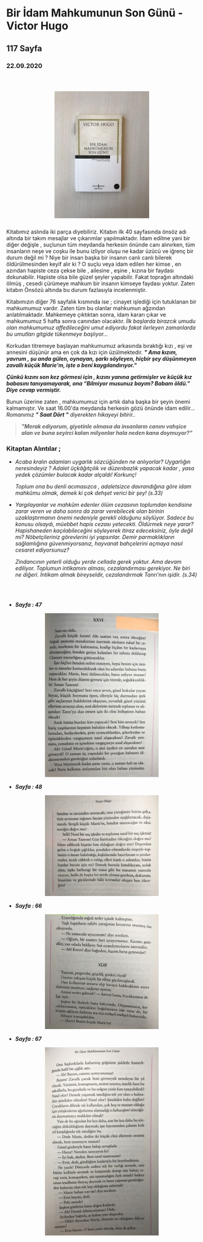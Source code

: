 
# Bir İdam Mahkumunun Son Günü - Victor Hugo 
## 117 Sayfa
### 22.09.2020

<br>

  <p align="center" style="padding: 10px">
    <img alt="Bir-İdam-Mahkumunun-Son-Günü" src="../images/18_bir_idam_mahkumunun_son_gunu.jpg" width="250">
    <br>
    


 Kitabımız aslında iki parça diyebiliriz. Kitabın ilk 40 sayfasında önsöz adı altında bir takım mesajlar ve çıkarımlar yapılmaktadır. İdam edilme yani bir diğer değişle , suçlunun tüm meydanda herkesin önünde canı alınırken, tüm insanların neşe ve coşku ile bunu izliyor oluşu ne kadar üzücü ve iğrenç bir durum değil mi ? Niye bir insan başka bir insanın canlı canlı bilerek öldürülmesinden keyif alır ki ? O suçlu veya idam edilen her kimse , en azından hapiste ceza çekse bile , ailesine , eşine , kızına bir faydası 
dokunabilir. Hapiste olsa bile güzel şeyler yapabilir. Fakat toprağın altındaki ölmüş , cesedi çürümeye mahkum bir insanın kimseye faydası yoktur. Zaten kitabın Önsözü altında bu durum fazlasıyla incelenmiştir.

 Kitabımızın diğer 76 sayfalık kısmında ise ; cinayet işlediği için tutuklanan bir mahkumumuz vardır. Zaten tüm bu olanlar mahkumun ağzından anlatılmaktadır. Mahkemeye çıktıktan sonra, idam kararı çıkar ve mahkumumuz 5 hafta sonra canından olacaktır. *İlk başlarda birazcık umudu olan mahkumumuz affedileceğini umut ediyordu fakat ilerleyen zamanlarda bu umutları gitgide tükenmeye başlıyor...*

 Korkudan titremeye başlayan mahkumumuz arkasında bıraktığı kızı , eşi ve annesini düşünür ama en çok da kızı için üzülmektedir. ***" Ama kızım, yavrum , şu anda gülen, oynayan, şarkı söyleyen, hiçbir şey düşünmeyen zavallı küçük Marie'm, işte o beni kaygılandırıyor."***

***Çünkü kızını son kez görmesi için , kızını yanına getirmişler ve küçük kız babasını tanıyamayarak, ona  “Bilmiyor musunuz bayım? Babam öldü.” Diye cevap vermiştir.***

Bunun üzerine zaten , mahkumumuz için artık daha başka bir şeyin önemi kalmamıştır. Ve saat 16.00'da meydanda herkesin gözü
önünde idam edilir...
*Romanımız **" Saat Dört "** diyerekten hikayeyi bitirir..*

> ***"Merak ediyorum, giyotinle olmasa da insanların canını vahşice alan ve buna seyirci kalan milyonlar hala neden kana doymuyor?"***


### Kitaptan Alıntılar ;
- *Acaba kralın adamları uygarlık sözcüğünden ne anlıyorlar? Uygarlığın neresindeyiz ? Adalet üçkâğıtçılık ve düzenbazlık yapacak kadar , yasa yedek çözümler bulacak kadar alçaldı! Korkunç!*

    *Toplum ona bu denli acımasızca , adaletsizce davrandığına göre idam mahkûmu olmak, demek ki çok dehşet verici bir şey! (s.33)*

- *Yargılayanlar ve mahkûm edenler ölüm cezasının toplumdan kendisine zarar veren ve daha sonra da zarar verebilecek olan birinin uzaklaştırmanın önemi nedeniyle gerekli olduğunu söylüyor. Sadece bu konusu olsaydı, müebbet hapis cezası yetecekti. Öldürmek neye yarar? Hapishaneden kaçılabileceğini söyleyerek itiraz edeceksiniz, öyle değil mi? Nöbetçileriniz görevlerini iyi yapsınlar. Demir parmaklıkların sağlamlığına güvenmiyorsanız, hayvanat bahçelerini açmaya nasıl cesaret ediyorsunuz?*
  
    *Zindancının yeterli olduğu yerde cellada gerek yoktur. Ama devam ediliyor. Toplumun intikamını alması, cezalandırması gerekiyor. Ne biri ne diğeri. İntikam almak bireyseldir, cezalandırmak Tanrı'nın işidir. (s.34)*

<br><br>


- ***Sayfa : 47***
<p align="center" >
    <img src="images/../../images/18_Bir_İdam_Mahkumunun_Son_Günü/1_IMG_1805.jpg" width="300" target="_blank">
</p>

- ***Sayfa : 48***
<p align="center" >
    <img src="images/../../images/18_Bir_İdam_Mahkumunun_Son_Günü/2_IMG_1809.jpg" width="300" target="_blank">
</p>

- ***Sayfa : 66***
<p align="center" >
    <img src="images/../../images/18_Bir_İdam_Mahkumunun_Son_Günü/3_IMG_1810.jpg" width="300" target="_blank">
</p>

- ***Sayfa : 67***
<p align="center" >
    <img src="images/../../images/18_Bir_İdam_Mahkumunun_Son_Günü/5_IMG_1812.jpg" width="300" target="_blank">
</p>